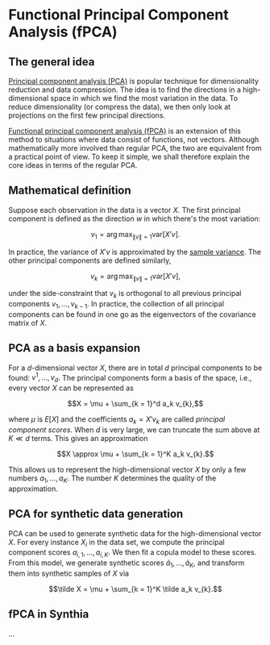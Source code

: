 # Functional Principal Component Analysis (fPCA)

## The general idea
[Principal component analysis (PCA)](https://en.wikipedia.org/wiki/Principal_component_analysis) is popular technique for dimensionality reduction and data compression. The idea is to find the directions in a high-dimensional space in which we find the most variation in the data. To reduce dimensionality (or compress the data), we then only look at projections on the first few principal directions. 

[Functional principal component analysis (fPCA)](https://en.wikipedia.org/wiki/Functional_principal_component_analysis) is an extension of this method to situations where data consist of functions, not vectors. Although mathematically more involved than regular PCA, the two are equivalent from a practical point of view. To keep it simple, we shall therefore explain the core ideas in terms of the regular PCA.

## Mathematical definition

Suppose each observation in the data is a vector $X$. The first principal component is defined as the direction $w$ in which there's the most variation:

$$v_1 = \arg\max_{\|v\| = 1} \mathrm{var}[X'v].$$

In practice, the variance of $X'v$ is approximated by the [sample variance](https://en.wikipedia.org/wiki/Variance#Sample_variance). The other principal components are defined similarly,

$$v_k = \arg\max_{\|v\| = 1} \mathrm{var}[X'v],$$

under the side-constraint that $v_{k}$ is orthogonal to all previous principal components $v_{1}, \dots, v_{k - 1}$. In practice, the collection of all principal components can be found in one go as the eigenvectors of the covariance matrix of $X$.

## PCA as a basis expansion

For a $d$-dimensional vector $X$, there are in total $d$ principal components to be found: $v^{1}, \dots, v_{d}$. The principal components form a basis of the space, i.e., every vector $X$ can be represented as 

$$X = \mu + \sum_{k = 1}^d a_k v_{k},$$

where $\mu$ is $E[X]$ and the coefficients $a_k = X'v_k$ are called *principal component scores*. When $d$ is very large, we can truncate the sum above at $K \ll d$ terms. This gives an approximation 

$$X \approx \mu + \sum_{k = 1}^K a_k v_{k}.$$

This allows us to represent the high-dimensional vector $X$  by only a few numbers $a_1, \dots, a_K$. The number $K$ determines the quality of the approximation.

## PCA for synthetic data generation

PCA can be used to generate synthetic data for the high-dimensional vector $X$. For every instance $X_i$ in the data set, we compute the principal component scores $a_{i, 1}, \dots, a_{i, K}$. We then fit a copula model to these scores. From this model, we generate synthetic scores $\tilde a_{1}, \dots, \tilde a_{K}$, and transform them into synthetic samples of $X$ via 

$$\tilde X = \mu + \sum_{k = 1}^K \tilde a_k v_{k}.$$

## fPCA in Synthia

...